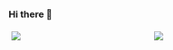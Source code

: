 ### Hi there 👋

<div style="display: flex; flex-wrap: wrap; justify-content: center; align-items: center;">
  <div style="flex: 1; margin: 5px;">
    <img align="center" src="https://github-readme-stats.vercel.app/api?username=komron2052&show_icons=true&theme=tokyonight&custom_title=Komron's%20Stats&card_width=300" />
  </div>
  <div style="flex: 1; margin: 5px;">
    <img align="center" src="http://github-readme-streak-stats.herokuapp.com?user=komron2052&theme=tokyonight&background=000000&size=small" />
  </div>
</div>











